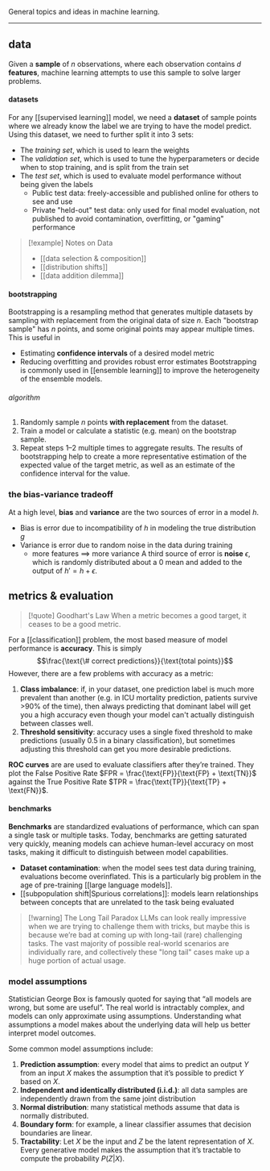 General topics and ideas in machine learning.

---
## data
Given a **sample** of $n$ observations, where each observation contains $d$ **features**, machine learning attempts to use this sample to solve larger problems.
#### datasets
For any [[supervised learning]] model, we need a **dataset** of sample points where we already know the label we are trying to have the model predict. Using this dataset, we need to further split it into 3 sets:
- The *training set*, which is used to learn the weights
- The *validation set*, which is used to tune the hyperparameters or decide when to stop training, and is split from the train set
- The *test set*, which is used to evaluate model performance without being given the labels
	- Public test data: freely-accessible and published online for others to see and use
	- Private "held-out" test data: only used for final model evaluation, not published to avoid contamination, overfitting, or "gaming" performance

>[!example] Notes on Data
>- [[data selection & composition]]
>- [[distribution shifts]]
>- [[data addition dilemma]]

#### bootstrapping
Bootstrapping is a resampling method that generates multiple datasets by sampling with replacement from the original data of size $n$. Each "bootstrap sample" has $n$ points, and some original points may appear multiple times. This is useful in
- Estimating **confidence intervals** of a desired model metric
- Reducing overfitting and provides robust error estimates
Bootstrapping is commonly used in [[ensemble learning]] to improve the heterogeneity of the ensemble models.
###### algorithm
1. Randomly sample $n$ points **with replacement** from the dataset.
2. Train a model or calculate a statistic (e.g. mean) on the bootstrap sample.
3. Repeat steps 1–2 multiple times to aggregate results.
The results of bootstrapping help to create a more representative estimation of the expected value of the target metric, as well as an estimate of the confidence interval for the value.
### the bias-variance tradeoff
At a high level, **bias** and **variance** are the two sources of error in a model $h$.
- Bias is error due to incompatibility of $h$ in modeling the true distribution $g$
- Variance is error due to random noise in the data during training
	- more features $\implies$ more variance
A third source of error is **noise** $\epsilon$, which is randomly distributed about a $0$ mean and added to the output of $h' = h + \epsilon$.

## metrics & evaluation

>[!quote] Goodhart's Law
>When a metric becomes a good target, it ceases to be a good metric.

For a [[classification]] problem, the most based measure of model performance is **accuracy**. This is simply $$\frac{\text{\# correct predictions}}{\text{total points}}$$
However, there are a few problems with accuracy as a metric:
1. **Class imbalance**: if, in your dataset, one prediction label is much more prevalent than another (e.g. in ICU mortality prediction, patients survive >90% of the time), then always predicting that dominant label will get you a high accuracy even though your model can't actually distinguish between classes well.
2. **Threshold sensitivity**: accuracy uses a single fixed threshold to make predictions (usually 0.5 in a binary classification), but sometimes adjusting this threshold can get you more desirable predictions.

**ROC curves** are are used to evaluate classifiers after they’re trained. They plot the False Positive Rate $FPR = \frac{\text{FP}}{\text{FP} + \text{TN}}$   against the True Positive Rate  $TPR = \frac{\text{TP}}{\text{TP} + \text{FN}}$. 
#### benchmarks
**Benchmarks** are standardized evaluations of performance, which can span a single task or multiple tasks. Today, benchmarks are getting saturated very quickly, meaning models can achieve human-level accuracy on most tasks, making it difficult to distinguish between model capabilities.
- **Dataset contamination**: when the model sees test data during training, evaluations become overinflated. This is a particularly big problem in the age of pre-training [[large language models]].
- [[subpopulation shift|Spurious correlations]]: models learn relationships between concepts that are unrelated to the task being evaluated

>[!warning] The Long Tail Paradox
>LLMs can look really impressive when we are trying to challenge them with tricks, but maybe this is because we’re bad at coming up with long-tail (rare) challenging tasks. The vast majority of possible real-world scenarios are individually rare, and collectively these "long tail" cases make up a huge portion of actual usage. 
### model assumptions
Statistician George Box is famously quoted for saying that “all models are
wrong, but some are useful”. The real world is intractably complex, and models can only approximate using assumptions. Understanding what assumptions a model makes about the underlying data will help us better interpret model outcomes.

Some common model assumptions include:
1. **Prediction assumption**: every model that aims to predict an output $Y$ from an input $X$ makes the assumption that it’s possible to predict $Y$ based on $X$.
2. **Independent and identically distributed (i.i.d.)**: all data samples are independently drawn from the same joint distribution
3. **Normal distribution**: many statistical methods assume that data is normally distributed.
4. **Boundary form**: for example, a linear classifier assumes that decision boundaries are linear.
5. **Tractability**: Let $X$ be the input and $Z$ be the latent representation of $X$. Every generative model makes the assumption that it’s tractable to compute the probability $P(Z|X)$.
